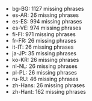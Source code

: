 - bg-BG: 1127 missing phrases
- es-AR: 26 missing phrases
- es-ES: 994 missing phrases
- es-VE: 974 missing phrases
- fi-FI: 971 missing phrases
- fr-FR: 26 missing phrases
- it-IT: 26 missing phrases
- ja-JP: 35 missing phrases
- ko-KR: 26 missing phrases
- nl-NL: 26 missing phrases
- pl-PL: 26 missing phrases
- ru-RU: 46 missing phrases
- zh-Hans: 26 missing phrases
- zh-Hant: 162 missing phrases
